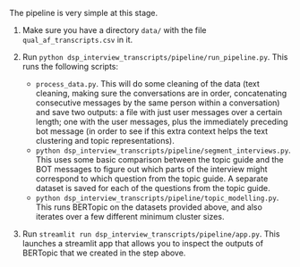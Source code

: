 
The pipeline is very simple at this stage.

1. Make sure you have a directory `data/` with the file `qual_af_transcripts.csv` in it.

2. Run `python dsp_interview_transcripts/pipeline/run_pipeline.py`. This runs the following scripts:
    - `process_data.py`. This will do some cleaning of the data (text cleaning, making sure the conversations are in order, concatenating consecutive messages by the same person within a conversation) and save two outputs: a file with just user messages over a certain length; one with the user messages, plus the immediately preceding bot message (in order to see if this extra context helps the text clustering and topic representations).
    - `python dsp_interview_transcripts/pipeline/segment_interviews.py`. This uses some basic comparison between the topic guide and the BOT messages to figure out which parts of the interview might correspond to which question from the topic guide. A separate dataset is saved for each of the questions from the topic guide.
    - `python dsp_interview_transcripts/pipeline/topic_modelling.py`. This runs BERTopic on the datasets provided above, and also iterates over a few different minimum cluster sizes.

3. Run `streamlit run dsp_interview_transcripts/pipeline/app.py`. This launches a streamlit app that allows you to inspect the outputs of BERTopic that we created in the step above.